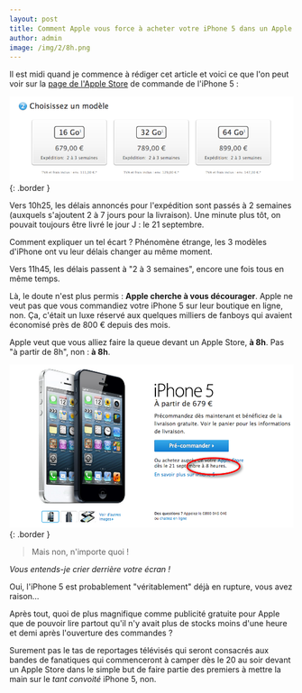 ```yaml
---
layout: post
title: Comment Apple vous force à acheter votre iPhone 5 dans un Apple Store
author: admin
image: /img/2/8h.png
---
```


Il est midi quand je commence à rédiger cet article et voici ce que l'on peut voir sur la [page de l'Apple Store](http://store.apple.com/fr/browse/home/shop_iphone/family/iphone/iphone5) de commande de l'iPhone 5 :

![image](/img/2/wtf-apple.png){: .border }

Vers 10h25, les délais annoncés pour l'expédition sont passés à 2 semaines (auxquels s'ajoutent 2 à 7 jours pour la livraison). Une minute plus tôt, on pouvait toujours être livré le jour J : le 21 septembre.

Comment expliquer un tel écart ? Phénomène étrange, les 3 modèles d'iPhone ont vu leur délais changer au même moment.

Vers 11h45, les délais passent à "2 à 3 semaines", encore une fois tous en même temps.

Là, le doute n'est plus permis : **Apple cherche à vous décourager**. Apple ne veut pas que vous commandiez votre iPhone 5 sur leur boutique en ligne, non. Ça, c'était un luxe réservé aux quelques milliers de fanboys qui avaient économisé près de 800 € depuis des mois.

Apple veut que vous alliez faire la queue devant un Apple Store, **à 8h**. Pas "à partir de 8h", non : **à 8h**.

![image](/img/2/8h.png){: .border }

> Mais non, n'importe quoi !

*Vous entends-je crier derrière votre écran !*

Oui, l'iPhone 5 est probablement "véritablement" déjà en rupture, vous avez raison…

Après tout, quoi de plus magnifique comme publicité gratuite pour Apple que de pouvoir lire partout qu'il n'y avait plus de stocks moins d'une heure et demi après l'ouverture des commandes ?

Surement pas le tas de reportages télévisés qui seront consacrés aux bandes de fanatiques qui commenceront à camper dès le 20 au soir devant un Apple Store dans le simple but de faire partie des premiers à mettre la main sur le *tant convoité* iPhone 5, non.
